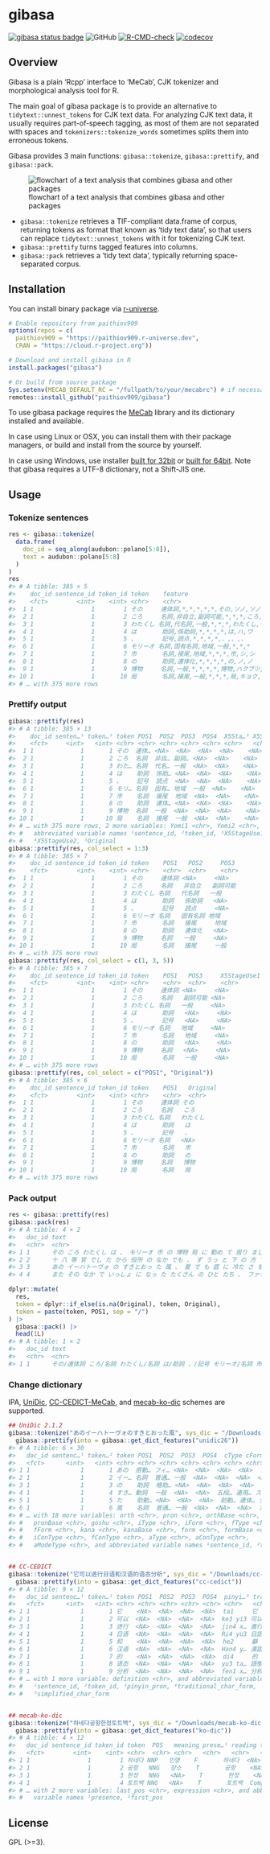
<!-- README.md is generated from README.Rmd. Please edit that file -->

# gibasa

<!-- badges: start -->

[![gibasa status
badge](https://paithiov909.r-universe.dev/badges/gibasa)](https://paithiov909.r-universe.dev)
![GitHub](https://img.shields.io/github/license/paithiov909/gibasa)
[![R-CMD-check](https://github.com/paithiov909/gibasa/workflows/R-CMD-check/badge.svg)](https://github.com/paithiov909/gibasa/actions)
[![codecov](https://codecov.io/gh/paithiov909/gibasa/branch/main/graph/badge.svg)](https://codecov.io/gh/paithiov909/gibasa)
<!-- badges: end -->

## Overview

Gibasa is a plain ‘Rcpp’ interface to ‘MeCab’, CJK tokenizer and
morphological analysis tool for R.

The main goal of gibasa package is to provide an alternative to
`tidytext::unnest_tokens` for CJK text data. For analyzing CJK text
data, it usually requires part-of-speech tagging, as most of them are
not separated with spaces and `tokenizers::tokenize_words` sometimes
splits them into erroneous tokens.

Gibasa provides 3 main functions: `gibasa::tokenize`,
`gibasa::prettify`, and `gibasa::pack`.

<figure>
<img src="man/figures/tidytext_fig5_1_mod.drawio.png"
alt="flowchart of a text analysis that combines gibasa and other packages" />
<figcaption aria-hidden="true">flowchart of a text analysis that
combines gibasa and other packages</figcaption>
</figure>

- `gibasa::tokenize` retrieves a TIF-compliant data.frame of corpus,
  returning tokens as format that known as ‘tidy text data’, so that
  users can replace `tidytext::unnest_tokens` with it for tokenizing CJK
  text.
- `gibasa::prettify` turns tagged features into columns.
- `gibasa::pack` retrieves a ‘tidy text data’, typically returning
  space-separated corpus.

## Installation

You can install binary package via
[r-universe](https://paithiov909.r-universe.dev/ui#package:gibasa).

``` r
# Enable repository from paithiov909
options(repos = c(
  paithiov909 = "https://paithiov909.r-universe.dev",
  CRAN = "https://cloud.r-project.org"))

# Download and install gibasa in R
install.packages("gibasa")

# Or build from source package
Sys.setenv(MECAB_DEFAULT_RC = "/fullpath/to/your/mecabrc") # if necessary
remotes::install_github("paithiov909/gibasa")
```

To use gibasa package requires the
[MeCab](https://taku910.github.io/mecab/) library and its dictionary
installed and available.

In case using Linux or OSX, you can install them with their package
managers, or build and install from the source by yourself.

In case using Windows, use installer [built for
32bit](https://drive.google.com/uc?export=download&id=0B4y35FiV1wh7WElGUGt6ejlpVXc)
or [built for
64bit](https://github.com/ikegami-yukino/mecab/releases/tag/v0.996.2).
Note that gibasa requires a UTF-8 dictionary, not a Shift-JIS one.

## Usage

### Tokenize sentences

``` r
res <- gibasa::tokenize(
  data.frame(
    doc_id = seq_along(audubon::polano[5:8]),
    text = audubon::polano[5:8]
  )
)
res
#> # A tibble: 385 × 5
#>    doc_id sentence_id token_id token    feature                                 
#>    <fct>        <int>    <int> <chr>    <chr>                                   
#>  1 1                1        1 その     連体詞,*,*,*,*,*,その,ソノ,ソノ         
#>  2 1                1        2 ころ     名詞,非自立,副詞可能,*,*,*,ころ,コロ,コ…
#>  3 1                1        3 わたくし 名詞,代名詞,一般,*,*,*,わたくし,ワタク… 
#>  4 1                1        4 は       助詞,係助詞,*,*,*,*,は,ハ,ワ            
#>  5 1                1        5 、       記号,読点,*,*,*,*,、,、,、              
#>  6 1                1        6 モリーオ 名詞,固有名詞,地域,一般,*,*,*           
#>  7 1                1        7 市       名詞,接尾,地域,*,*,*,市,シ,シ           
#>  8 1                1        8 の       助詞,連体化,*,*,*,*,の,ノ,ノ            
#>  9 1                1        9 博物     名詞,一般,*,*,*,*,博物,ハクブツ,ハクブツ
#> 10 1                1       10 局       名詞,接尾,一般,*,*,*,局,キョク,キョク   
#> # … with 375 more rows
```

### Prettify output

``` r
gibasa::prettify(res)
#> # A tibble: 385 × 13
#>    doc_id senten…¹ token…² token POS1  POS2  POS3  POS4  X5Sta…³ X5Sta…⁴ Origi…⁵
#>    <fct>     <int>   <int> <chr> <chr> <chr> <chr> <chr> <chr>   <chr>   <chr>  
#>  1 1             1       1 その  連体… <NA>  <NA>  <NA>  <NA>    <NA>    その   
#>  2 1             1       2 ころ  名詞  非自… 副詞… <NA>  <NA>    <NA>    ころ   
#>  3 1             1       3 わた… 名詞  代名… 一般  <NA>  <NA>    <NA>    わたく…
#>  4 1             1       4 は    助詞  係助… <NA>  <NA>  <NA>    <NA>    は     
#>  5 1             1       5 、    記号  読点  <NA>  <NA>  <NA>    <NA>    、     
#>  6 1             1       6 モリ… 名詞  固有… 地域  一般  <NA>    <NA>    <NA>   
#>  7 1             1       7 市    名詞  接尾  地域  <NA>  <NA>    <NA>    市     
#>  8 1             1       8 の    助詞  連体… <NA>  <NA>  <NA>    <NA>    の     
#>  9 1             1       9 博物  名詞  一般  <NA>  <NA>  <NA>    <NA>    博物   
#> 10 1             1      10 局    名詞  接尾  一般  <NA>  <NA>    <NA>    局     
#> # … with 375 more rows, 2 more variables: Yomi1 <chr>, Yomi2 <chr>, and
#> #   abbreviated variable names ¹​sentence_id, ²​token_id, ³​X5StageUse1,
#> #   ⁴​X5StageUse2, ⁵​Original
gibasa::prettify(res, col_select = 1:3)
#> # A tibble: 385 × 7
#>    doc_id sentence_id token_id token    POS1   POS2     POS3    
#>    <fct>        <int>    <int> <chr>    <chr>  <chr>    <chr>   
#>  1 1                1        1 その     連体詞 <NA>     <NA>    
#>  2 1                1        2 ころ     名詞   非自立   副詞可能
#>  3 1                1        3 わたくし 名詞   代名詞   一般    
#>  4 1                1        4 は       助詞   係助詞   <NA>    
#>  5 1                1        5 、       記号   読点     <NA>    
#>  6 1                1        6 モリーオ 名詞   固有名詞 地域    
#>  7 1                1        7 市       名詞   接尾     地域    
#>  8 1                1        8 の       助詞   連体化   <NA>    
#>  9 1                1        9 博物     名詞   一般     <NA>    
#> 10 1                1       10 局       名詞   接尾     一般    
#> # … with 375 more rows
gibasa::prettify(res, col_select = c(1, 3, 5))
#> # A tibble: 385 × 7
#>    doc_id sentence_id token_id token    POS1   POS3     X5StageUse1
#>    <fct>        <int>    <int> <chr>    <chr>  <chr>    <chr>      
#>  1 1                1        1 その     連体詞 <NA>     <NA>       
#>  2 1                1        2 ころ     名詞   副詞可能 <NA>       
#>  3 1                1        3 わたくし 名詞   一般     <NA>       
#>  4 1                1        4 は       助詞   <NA>     <NA>       
#>  5 1                1        5 、       記号   <NA>     <NA>       
#>  6 1                1        6 モリーオ 名詞   地域     <NA>       
#>  7 1                1        7 市       名詞   地域     <NA>       
#>  8 1                1        8 の       助詞   <NA>     <NA>       
#>  9 1                1        9 博物     名詞   <NA>     <NA>       
#> 10 1                1       10 局       名詞   一般     <NA>       
#> # … with 375 more rows
gibasa::prettify(res, col_select = c("POS1", "Original"))
#> # A tibble: 385 × 6
#>    doc_id sentence_id token_id token    POS1   Original
#>    <fct>        <int>    <int> <chr>    <chr>  <chr>   
#>  1 1                1        1 その     連体詞 その    
#>  2 1                1        2 ころ     名詞   ころ    
#>  3 1                1        3 わたくし 名詞   わたくし
#>  4 1                1        4 は       助詞   は      
#>  5 1                1        5 、       記号   、      
#>  6 1                1        6 モリーオ 名詞   <NA>    
#>  7 1                1        7 市       名詞   市      
#>  8 1                1        8 の       助詞   の      
#>  9 1                1        9 博物     名詞   博物    
#> 10 1                1       10 局       名詞   局      
#> # … with 375 more rows
```

### Pack output

``` r
res <- gibasa::prettify(res)
gibasa::pack(res)
#> # A tibble: 4 × 2
#>   doc_id text                                                                   
#>   <chr>  <chr>                                                                  
#> 1 1      その ころ わたくし は 、 モリーオ 市 の 博物 局 に 勤め て 居り まし … 
#> 2 2      十 八 等 官 でし た から 役所 の なか でも 、 ず うっ と 下 の 方 でし…
#> 3 3      あの イーハトーヴォ の すきとおっ た 風 、 夏 で も 底 に 冷た さ を … 
#> 4 4      また その なか で いっしょ に なっ た たくさん の ひと たち 、 ファゼ…

dplyr::mutate(
  res,
  token = dplyr::if_else(is.na(Original), token, Original),
  token = paste(token, POS1, sep = "/")
) |>
  gibasa::pack() |>
  head(1L)
#> # A tibble: 1 × 2
#>   doc_id text                                                                  
#>   <chr>  <chr>                                                                 
#> 1 1      その/連体詞 ころ/名詞 わたくし/名詞 は/助詞 、/記号 モリーオ/名詞 市/…
```

### Change dictionary

IPA, [UniDic](https://clrd.ninjal.ac.jp/unidic/),
[CC-CEDICT-MeCab](https://github.com/ueda-keisuke/CC-CEDICT-MeCab), and
[mecab-ko-dic](https://bitbucket.org/eunjeon/mecab-ko-dic/src/master/)
schemes are supported.

``` r
## UniDic 2.1.2
gibasa::tokenize("あのイーハトーヴォのすきとおった風", sys_dic = "/Downloads/unidic-lite") |>
  gibasa::prettify(into = gibasa::get_dict_features("unidic26"))
#> # A tibble: 6 × 30
#>   doc_id sentenc…¹ token…² token POS1  POS2  POS3  POS4  cType cForm lForm lemma
#>   <fct>      <int>   <int> <chr> <chr> <chr> <chr> <chr> <chr> <chr> <chr> <chr>
#> 1 1              1       1 あの  感動… フィ… <NA>  <NA>  <NA>  <NA>  アノ  あの 
#> 2 1              1       2 イー… 名詞  普通… 一般  <NA>  <NA>  <NA>  <NA>  <NA> 
#> 3 1              1       3 の    助詞  格助… <NA>  <NA>  <NA>  <NA>  ノ    の   
#> 4 1              1       4 すき… 動詞  一般  <NA>  <NA>  五段… 連用… スキ… 透き…
#> 5 1              1       5 た    助動… <NA>  <NA>  <NA>  助動… 連体… タ    た   
#> 6 1              1       6 風    名詞  普通… 一般  <NA>  <NA>  <NA>  カゼ  風   
#> # … with 18 more variables: orth <chr>, pron <chr>, orthBase <chr>,
#> #   pronBase <chr>, goshu <chr>, iType <chr>, iForm <chr>, fType <chr>,
#> #   fForm <chr>, kana <chr>, kanaBase <chr>, form <chr>, formBase <chr>,
#> #   iConType <chr>, fConType <chr>, aType <chr>, aConType <chr>,
#> #   aModeType <chr>, and abbreviated variable names ¹​sentence_id, ²​token_id


## CC-CEDICT
gibasa::tokenize("它可以进行日语和汉语的语态分析", sys_dic = "/Downloads/cc-cedict") |> 
  gibasa::prettify(into = gibasa::get_dict_features("cc-cedict"))
#> # A tibble: 9 × 12
#>   doc_id sentenc…¹ token…² token POS1  POS2  POS3  POS4  pinyi…³ tradi…⁴ simpl…⁵
#>   <fct>      <int>   <int> <chr> <chr> <chr> <chr> <chr> <chr>   <chr>   <chr>  
#> 1 1              1       1 它    <NA>  <NA>  <NA>  <NA>  ta1     它      它     
#> 2 1              1       2 可以  <NA>  <NA>  <NA>  <NA>  ke3 yi3 可以    可以   
#> 3 1              1       3 进行  <NA>  <NA>  <NA>  <NA>  jin4 x… 進行    进行   
#> 4 1              1       4 日语  <NA>  <NA>  <NA>  <NA>  Ri4 yu3 日語    日语   
#> 5 1              1       5 和    <NA>  <NA>  <NA>  <NA>  he2     龢      和     
#> 6 1              1       6 汉语  <NA>  <NA>  <NA>  <NA>  Han4 y… 漢語    汉语   
#> 7 1              1       7 的    <NA>  <NA>  <NA>  <NA>  di4     的      的     
#> 8 1              1       8 语态  <NA>  <NA>  <NA>  <NA>  yu3 ta… 語態    语态   
#> 9 1              1       9 分析  <NA>  <NA>  <NA>  <NA>  fen1 x… 分析    分析   
#> # … with 1 more variable: definition <chr>, and abbreviated variable names
#> #   ¹​sentence_id, ²​token_id, ³​pinyin_pron, ⁴​traditional_char_form,
#> #   ⁵​simplified_char_form


## mecab-ko-dic
gibasa::tokenize("하네다공항한정토트백", sys_dic = "/Downloads/mecab-ko-dic") |> 
  gibasa::prettify(into = gibasa::get_dict_features("ko-dic"))
#> # A tibble: 4 × 12
#>   doc_id sentence_id token_id token  POS   meaning prese…¹ reading type  first…²
#>   <fct>        <int>    <int> <chr>  <chr> <chr>   <chr>   <chr>   <chr> <chr>  
#> 1 1                1        1 하네다 NNP   인명    F       하네다  <NA>  <NA>   
#> 2 1                1        2 공항   NNG   장소    T       공항    <NA>  <NA>   
#> 3 1                1        3 한정   NNG   <NA>    T       한정    <NA>  <NA>   
#> 4 1                1        4 토트백 NNG   <NA>    T       토트백  Comp… <NA>   
#> # … with 2 more variables: last_pos <chr>, expression <chr>, and abbreviated
#> #   variable names ¹​presence, ²​first_pos
```

## License

GPL (\>=3).
